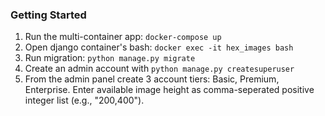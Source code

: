 
### Getting Started

1. Run the multi-container app: `docker-compose up`
2. Open django container's bash: `docker exec -it hex_images bash`
3. Run migration: `python manage.py migrate`
4. Create an admin account with `python manage.py createsuperuser`
5. From the admin panel create 3 account tiers: Basic, Premium, Enterprise. Enter available image height as comma-seperated positive integer list (e.g., "200,400").